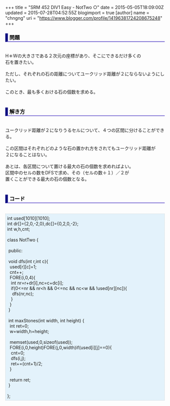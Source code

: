 +++
title = "SRM 452 DIV1 Easy - NotTwo ○"
date = 2015-05-05T18:09:00Z
updated = 2015-07-28T04:52:55Z
blogimport = true 
[author]
	name = "chngng"
	uri = "https://www.blogger.com/profile/14196381724208675248"
+++

<div dir="ltr" style="text-align: left;" trbidi="on"><h3 style="border-bottom: 2px solid slateblue; border-left: 8px solid navy; color: black; padding: 0px 0px 1px 5px;">問題 </h3><br />H＊Wの大きさである２次元の座標があり、そこにできるだけ多くの<br />石を置きたい。<br /><br />ただし、それぞれの石の距離についてユークリッド距離が２にならないようにしたい。<br /><br />このとき、最も多くおける石の個数を求める。<br /><br /><h3 style="border-bottom: 2px solid slateblue; border-left: 8px solid navy; color: black; padding: 0px 0px 1px 5px;">解き方 </h3><br />ユークリッド距離が２になりうるセルについて、４つの区間に分けることができる。<br /><br />この区間はそれぞれどのような石の置かれ方をされてもユークリッド距離が<br />２になることはない。<br /><br />あとは、各区間について置ける最大の石の個数を求めればよい。<br />区間中のセルの数をDFSで求め、その（セルの数＋１）／２が<br />置くことができる最大の石の個数となる。<br /><br /><h3 style="border-bottom: 2px solid slateblue; border-left: 8px solid navy; color: black; padding: 0px 0px 1px 5px;">コード </h3><br /><div style="background-color: #e3f2fb; border: 1px dotted #CCCCCC; padding: 5px;">int used[1010][1010];<br />int dr[]={2,0,-2,0},dc[]={0,2,0,-2};<br />int w,h,cnt;<br /><br />class NotTwo {<br /><br /><span class="Apple-tab-span" style="white-space: pre;"> </span>public:<br /><br /><span class="Apple-tab-span" style="white-space: pre;"> </span>void dfs(int r,int c){<br /><span class="Apple-tab-span" style="white-space: pre;">  </span>used[r][c]=1;<br /><span class="Apple-tab-span" style="white-space: pre;">  </span>cnt++;<br /><span class="Apple-tab-span" style="white-space: pre;">  </span>FORE(i,0,4){<br /><span class="Apple-tab-span" style="white-space: pre;">   </span>int nr=r+dr[i],nc=c+dc[i];<br /><span class="Apple-tab-span" style="white-space: pre;">   </span>if(0&lt;=nr &amp;&amp; nr&lt;h &amp;&amp; 0&lt;=nc &amp;&amp; nc&lt;w &amp;&amp; !used[nr][nc]){<br /><span class="Apple-tab-span" style="white-space: pre;">    </span>dfs(nr,nc);<br /><span class="Apple-tab-span" style="white-space: pre;">   </span>}<br /><span class="Apple-tab-span" style="white-space: pre;">  </span>}<br /><span class="Apple-tab-span" style="white-space: pre;"> </span>}<br /><br /><span class="Apple-tab-span" style="white-space: pre;"> </span>int maxStones(int width, int height) {<br /><span class="Apple-tab-span" style="white-space: pre;">  </span>int ret=0;<br /><span class="Apple-tab-span" style="white-space: pre;">  </span>w=width,h=height;<br /><br /><span class="Apple-tab-span" style="white-space: pre;">  </span>memset(used,0,sizeof(used));<br /><span class="Apple-tab-span" style="white-space: pre;">  </span>FORE(i,0,height)FORE(j,0,width)if(used[i][j]==0){<br /><span class="Apple-tab-span" style="white-space: pre;">   </span>cnt=0;<br /><span class="Apple-tab-span" style="white-space: pre;">   </span>dfs(i,j);<br /><span class="Apple-tab-span" style="white-space: pre;">   </span>ret+=(cnt+1)/2;<br /><span class="Apple-tab-span" style="white-space: pre;">  </span>}<br /><br /><span class="Apple-tab-span" style="white-space: pre;">  </span>return ret;<br /><span class="Apple-tab-span" style="white-space: pre;"> </span>}<br /><br />};</div></div>

